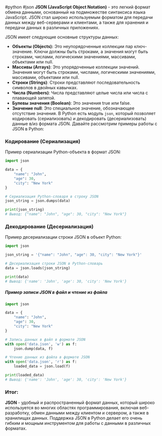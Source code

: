 #python #json
**JSON (JavaScript Object Notation)** - это легкий формат обмена данными, основанный на подмножестве синтаксиса языка JavaScript. JSON стал широко используемым форматом для передачи данных между веб-серверами и клиентами, а также для хранения и передачи данных в различных приложениях.  

JSON имеет следующие основные структуры данных:
* **Объекты (Objects):** Это неупорядоченные коллекции пар ключ-значение. Ключи должны быть строками, а значения могут быть строками, числами, логическими значениями, массивами, объектами или null.
* **Массивы (Arrays)**: Это упорядоченные коллекции значений. Значения могут быть строками, числами, логическими значениями, массивами, объектами или null.
* **Строки (Strings)**: Строки представляют последовательность символов в двойных кавычках.
* **Числа (Numbers)**: Числа представляют целые числа или числа с плавающей запятой.
* **Булевы значения (Boolean)**: Это значения true или false.
* **Значение null**: Это специальное значение, обозначающее отсутствие значения.
В Python есть модуль `json`, который позволяет кодировать (сериализовать) и декодировать (десериализовать) данные в/из формата JSON. Давайте рассмотрим примеры работы с JSON в Python:
### **Кодирование (Сериализация)**
Пример сериализации Python-объекта в формат JSON:
```python
import json

data = {
    "name": "John",
    "age": 30,
    "city": "New York"
}

# Сериализация Python-словаря в строку JSON
json_string = json.dumps(data)

print(json_string)
# Вывод: {"name": "John", "age": 30, "city": "New York"}
```
### **Декодирование (Десериализация)**
Пример десериализации строки JSON в объект Python:
```python
import json

json_string = '{"name": "John", "age": 30, "city": "New York"}'

# Десериализация строки JSON в Python-словарь
data = json.loads(json_string)

print(data)
# Вывод: {'name': 'John', 'age': 30, 'city': 'New York'}
```
##### **Пример записи JSON в файл и чтение из файла**
```python
import json

data = {
    "name": "John",
    "age": 30,
    "city": "New York"
}

# Запись данных в файл в формате JSON
with open('data.json', 'w') as f:
    json.dump(data, f)

# Чтение данных из файла в формате JSON
with open('data.json', 'r') as f:
    loaded_data = json.load(f)

print(loaded_data)
# Вывод: {'name': 'John', 'age': 30, 'city': 'New York'}
```
### Итог:
**JSON** - удобный и распространенный формат данных, который широко используется во многих областях программирования, включая веб-разработку, обмен данными между клиентом и сервером, а также в хранилищах данных. Поддержка JSON в Python делает его очень гибким и мощным инструментом для работы с данными в различных форматах.
